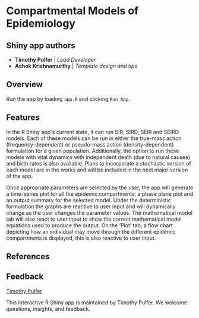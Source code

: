 # Compartmental Models of Epidemiology

## Shiny app authors

* **Timothy Pulfer** | *Lead Developer*
* **Ashok Krishnamurthy** | *Template design and tips*
 
## Overview

Run the app by loading `app.R` and clicking `Run App`.

## Features
In the R Shiny app's current state, it can run SIR, SIRD, SEIR and SEIRD models. Each of these models can be run in either the true-mass action (frequency-dependent) or pseudo-mass action (density-dependent) formulation for a given population. Additionally, the option to run these models with vital dynamics with independent death (due to natural causes) and birth rates is also available. Plans to incorporate a stochastic version of each model are in the works and will be included in the next major version of the app.

Once appropriate parameters are selected by the user, the app will generate a time-series plot for all the epidemic compartments, a phase plane plot and an output summary for the selected model. Under the deterministic formulation the graphs are reactive to user input and will dynamically change as the user changes the parameter values. The mathematical model tab will also react to user input to show the correct mathematical model equations used to produce the output. On the ‘Plot’ tab, a flow chart depicting how an individual may move through the different epidemic compartments is displayed, this is also reactive to user input.

## References

## Feedback

[Timothy Pulfer](mailto:tpulf154@mtroyal.ca)  

This interactive R Shiny app is maintained by Timothy Pulfer. We welcome questions, insights, and feedback.
